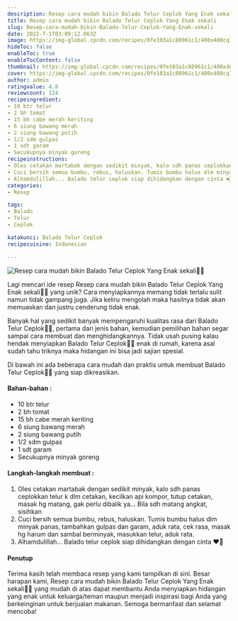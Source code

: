 ```yaml
---
description: Resep cara mudah bikin Balado Telur Ceplok Yang Enak sekali"
title: Resep cara mudah bikin Balado Telur Ceplok Yang Enak sekali
slug: Resep-cara-mudah-bikin-Balado-Telur-Ceplok-Yang-Enak-sekali
date: 2022-7-1T03:09:12.063Z
image: https://img-global.cpcdn.com/recipes/0fe103a1c80961c1/400x400cq70/photo.jpg
hideToc: false
enableToc: true
enableTocContent: false
thumbnail: https://img-global.cpcdn.com/recipes/0fe103a1c80961c1/400x400cq70/photo.jpg
cover: https://img-global.cpcdn.com/recipes/0fe103a1c80961c1/400x400cq70/photo.jpg
author: admin
ratingvalue: 4.8
reviewcount: 124
recipeingredient:
- 10 btr telur
- 2 bh tomat
- 15 bh cabe merah keriting
- 6 siung bawang merah
- 2 siung bawang putih
- 1/2 sdm gulpas
- 1 sdt garam
- Secukupnya minyak goreng
recipeinstructions:
- Oles cetakan martabak dengan sedikit minyak, kalo sdh panas ceplokkan telur k dlm cetakan, kecilkan api kompor, tutup cetakan, masak hg matang, gak perlu dibalik ya... Bila sdh matang angkat, sisihkan
- Cuci bersih semua bumbu, rebus, haluskan. Tumis bumbu halus dlm minyak panas, tambahkan gulpas dan garam, aduk rata, cek rasa, masak hg harum dan sambal berminyak, masukkan telur, aduk rata.
- Alhamdulillah... Balado telur ceplok siap dihidangkan dengan cinta ❤️🙂
categories:
- Resep

tags:
- Balado
- Telur
- Ceplok

katakunci: Balado Telur Ceplok
recipecuisine: Indonesian

---
```


![Resep cara mudah bikin Balado Telur Ceplok Yang Enak sekali👩‍🍳](https://img-global.cpcdn.com/recipes/0fe103a1c80961c1/400x400cq70/photo.jpg)

Lagi mencari ide resep Resep cara mudah bikin Balado Telur Ceplok Yang Enak sekali👩‍🍳 yang unik? Cara menyiapkannya memang tidak terlalu sulit namun tidak gampang juga. Jika keliru mengolah maka hasilnya tidak akan memuaskan dan justru cenderung tidak enak.

Banyak hal yang sedikit banyak mempengaruhi kualitas rasa dari Balado Telur Ceplok👩‍🍳, pertama dari jenis bahan, kemudian pemilihan bahan segar sampai cara membuat dan menghidangkannya. Tidak usah pusing kalau hendak menyiapkan Balado Telur Ceplok👩‍🍳 enak di rumah, karena asal sudah tahu triknya maka hidangan ini bisa jadi sajian spesial.

Di bawah ini ada beberapa cara mudah dan praktis untuk membuat Balado Telur Ceplok👩‍🍳 yang siap dikreasikan.

<!--inarticleads1-->

#### Bahan-bahan :

- 10 btr telur
- 2 bh tomat
- 15 bh cabe merah keriting
- 6 siung bawang merah
- 2 siung bawang putih
- 1/2 sdm gulpas
- 1 sdt garam
- Secukupnya minyak goreng

<!--inarticleads2-->

#### Langkah-langkah membuat :

1. Oles cetakan martabak dengan sedikit minyak, kalo sdh panas ceplokkan telur k dlm cetakan, kecilkan api kompor, tutup cetakan, masak hg matang, gak perlu dibalik ya... Bila sdh matang angkat, sisihkan
1. Cuci bersih semua bumbu, rebus, haluskan. Tumis bumbu halus dlm minyak panas, tambahkan gulpas dan garam, aduk rata, cek rasa, masak hg harum dan sambal berminyak, masukkan telur, aduk rata.
1. Alhamdulillah... Balado telur ceplok siap dihidangkan dengan cinta ❤️🙂

#### Penutup

Terima kasih telah membaca resep yang kami tampilkan di sini. Besar harapan kami, Resep cara mudah bikin Balado Telur Ceplok Yang Enak sekali👩‍🍳 yang mudah di atas dapat membantu Anda menyiapkan hidangan yang enak untuk keluarga/teman maupun menjadi inspirasi bagi Anda yang berkeinginan untuk berjualan makanan. Semoga bermanfaat dan selamat mencoba!